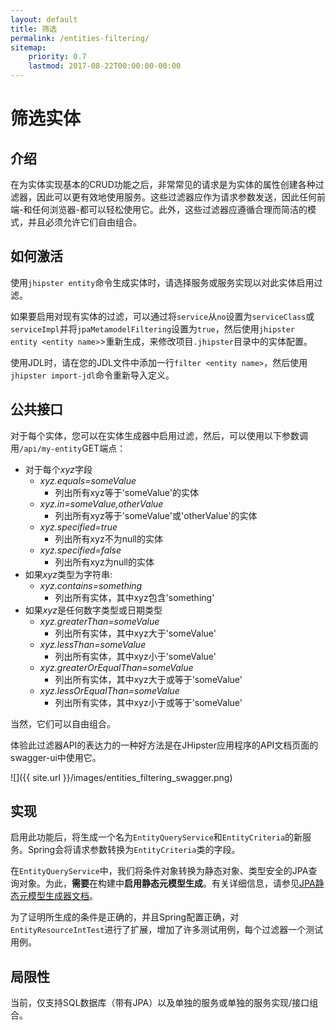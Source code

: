 ```yaml
---
layout: default
title: 筛选
permalink: /entities-filtering/
sitemap:
    priority: 0.7
    lastmod: 2017-08-22T00:00:00-00:00
---
```


# <i class="fa fa-filter"></i> 筛选实体

## 介绍

在为实体实现基本的CRUD功能之后，非常常见的请求是为实体的属性创建各种过滤器，因此可以更有效地使用服务。这些过滤器应作为请求参数发送，因此任何前端-和任何浏览器-都可以轻松使用它。此外，这些过滤器应遵循合理而简洁的模式，并且必须允许它们自由组合。

## 如何激活

使用`jhipster entity`命令生成实体时，请选择服务或服务实现以对此实体启用过滤。

如果要启用对现有实体的过滤，可以通过将`service`从`no`设置为`serviceClass`或`serviceImpl`并将`jpaMetamodelFiltering`设置为`true`，然后使用`jhipster entity <entity name>`>重新生成，来修改项目`.jhipster`目录中的实体配置。

使用JDL时，请在您的JDL文件中添加一行`filter <entity name>`，然后使用`jhipster import-jdl`命令重新导入定义。

## 公共接口

对于每个实体，您可以在实体生成器中启用过滤，然后，可以使用以下参数调用`/api/my-entity`GET端点：

* 对于每个*xyz*字段
    * *xyz.equals=someValue*
        - 列出所有xyz等于'someValue'的实体
    * *xyz.in=someValue,otherValue*
        - 列出所有xyz等于'someValue'或'otherValue'的实体
    * *xyz.specified=true*
        - 列出所有xyz不为null的实体
    * *xyz.specified=false*
        - 列出所有xyz为null的实体
* 如果*xyz*类型为字符串:
    * *xyz.contains=something*
        - 列出所有实体，其中xyz包含'something'
* 如果*xyz*是任何数字类型或日期类型
    * *xyz.greaterThan=someValue*
        - 列出所有实体，其中xyz大于'someValue'
    * *xyz.lessThan=someValue*
        - 列出所有实体，其中xyz小于'someValue'
    * *xyz.greaterOrEqualThan=someValue*
        - 列出所有实体，其中xyz大于或等于'someValue'
    * *xyz.lessOrEqualThan=someValue*
        - 列出所有实体，其中xyz小于或等于'someValue'

当然，它们可以自由组合。

体验此过滤器API的表达力的一种好方法是在JHipster应用程序的API文档页面的swagger-ui中使用它。

![]({{ site.url }}/images/entities_filtering_swagger.png)

## 实现

启用此功能后，将生成一个名为`EntityQueryService`和`EntityCriteria`的新服务。Spring会将请求参数转换为`EntityCriteria`类的字段。

在`EntityQueryService`中，我们将条件对象转换为静态对象、类型安全的JPA查询对象。为此，**需要**在构建中**启用静态元模型生成**。有关详细信息，请参见[JPA静态元模型生成器文档](http://docs.jboss.org/hibernate/orm/current/topical/html_single/metamodelgen/MetamodelGenerator.html)。

为了证明所生成的条件是正确的，并且Spring配置正确，对`EntityResourceIntTest`进行了扩展，增加了许多测试用例，每个过滤器一个测试用例。

## 局限性

当前，仅支持SQL数据库（带有JPA）以及单独的服务或单独的服务实现/接口组合。
